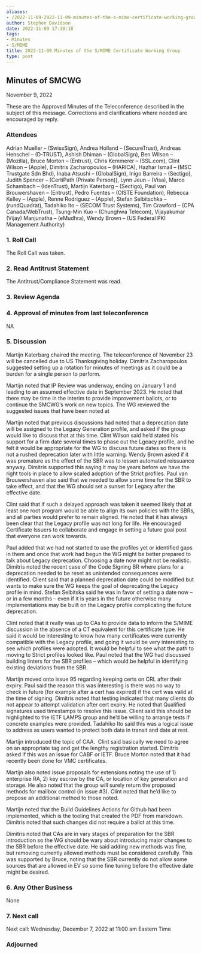 ```yaml
---
aliases:
- /2022-11-09-2022-11-09-minutes-of-the-s-mime-certificate-working-group/
author: Stephen Davidson
date: 2022-11-09 17:30:18
tags:
- Minutes
- S/MIME
title: 2022-11-09 Minutes of the S/MIME Certificate Working Group
type: post
---
```


## Minutes of SMCWG 

November 9, 2022

These are the Approved Minutes of the Teleconference described in the subject of this message. Corrections and clarifications where needed are encouraged by reply.

### Attendees 

Adrian Mueller – (SwissSign), Andrea Holland – (SecureTrust), Andreas Henschel – (D-TRUST), Ashish Dhiman – (GlobalSign), Ben Wilson – (Mozilla), Bruce Morton – (Entrust), Chris Kemmerer – (SSL.com), Clint Wilson – (Apple), Dimitris Zacharopoulos – (HARICA), Hazhar Ismail – (MSC Trustgate Sdn Bhd), Inaba Atsushi – (GlobalSign), Inigo Barreira – (Sectigo), Judith Spencer – (CertiPath (Private Person)), Lynn Jeun – (Visa), Marco Schambach – (IdenTrust), Martijn Katerbarg – (Sectigo), Paul van Brouwershaven – (Entrust), Pedro Fuentes – (OISTE Foundation), Rebecca Kelley – (Apple), Renne Rodriguez – (Apple), Stefan Selbitschka – (rundQuadrat), Tadahiko Ito – (SECOM Trust Systems), Tim Crawford – (CPA Canada/WebTrust), Tsung-Min Kuo – (Chunghwa Telecom), Vijayakumar (Vijay) Manjunatha – (eMudhra), Wendy Brown – (US Federal PKI Management Authority)

### 1. Roll Call 

The Roll Call was taken.

### 2. Read Antitrust Statement 

The Antitrust/Compliance Statement was read.

### 3. Review Agenda 

### 4. Approval of minutes from last teleconference 

NA

### 5. Discussion 

Martijn Katerbarg chaired the meeting. The teleconference of November 23 will be cancelled due to US Thanksgiving holiday. Dimitris Zacharopoulos suggested setting up a rotation for minutes of meetings as it could be a burden for a single person to perform.

Martijn noted that IP Review was underway, ending on January 1 and leading to an assumed effective date in September 2023. He noted that there may be time in the interim to provide improvement ballots, or to continue the SMCWG’s work on new topics. The WG reviewed the suggested issues that have been noted at

Martijn noted that previous discussions had noted that a deprecation date will be assigned to the Legacy Generation profile, and asked if the group would like to discuss that at this time. Clint Wilson said he’d stated his support for a firm date several times to phase out the Lgeacy profile, and he felt it would be appropriate for the WG to discuss future dates so there is not a rushed deprecation later with little warning. Wendy Brown asked if it was premature as the effect of the SBR was to lessen automated reissuance anyway. Dimitris supported this saying it may be years before we have the right tools in place to allow scaled adoption of the Strict profiles. Paul van Brouwershaven also said that we needed to allow some time for the SBR to take effect, and that the WG should set a sunset for Legacy after the effective date.

Clint said that if such a delayed approach was taken it seemed likely that at least one root program would be able to align its own policies with the SBRs, and all parties would prefer to remain aligned. He noted that it has always been clear that the Legacy profile was not long for life. He encouraged Certificate Issuers to collaborate and engage in setting a future goal post that everyone can work towards.

Paul added that we had not started to use the profiles yet or identified gaps in them and once that work had begun the WG might be better prepared to talk about Legacy deprecation. Choosing a date now might not be realistic. Dimitris noted the recent case of the Code Signing BR where plans for a deprecation needed to be reset as unintended consequences were identified. Client said that a planned deprecation date could be modified but wants to make sure the WG keeps the goal of deprecating the Legacy profile in mind. Stefan Selbitska said he was in favor of setting a date now – or in a few months – even if it is years in the future otherwise many implementations may be built on the Legacy profile complicating the future deprecation.

Clint noted that it really was up to CAs to provide data to inform the S/MIME discussion in the absence of a CT equivalent for this certificate type. He said it would be interesting to know how many certificates were currently compatible with the Legacy profile, and going it would be very interesting to see which profiles were adopted. It would be helpful to see what the path to moving to Strict profiles looked like. Paul noted that the WG had discussed building linters for the SBR profiles – which would be helpful in identifying existing deviations from the SBR.

Martijn moved onto issue 95 regarding keeping certs on CRL after their expiry. Paul said the reason this was interesting is there was no way to check in future (for example after a cert has expired) if the cert was valid at the time of signing. Dimitris noted that testing indicated that many clients do not appear to attempt validation after cert expiry. He noted that Qualified signatures used timestamps to resolve this issue. Client said this should be highlighted to the IETF LAMPS group and he’d be willing to arrange tests if concrete examples were provided. Tadahiko Ito said this was a logical issue to address as users wanted to protect both data in transit and date at rest.

Martijn introduced the topic of CAA.  Clint said basically we need to agree on an appropriate tag and get the lengthy registration started. Dimitris asked if this was an issue for CABF or IETF. Bruce Morton noted that it had recently been done for VMC certificates.

Martijn also noted issue proposals for extensions noting the use of 1) enterprise RA, 2) key escrow by the CA, or location of key generation and storage. He also noted that the group will surely return the proposed methods for mailbox control (in issue #3). Clint noted that he’d like to propose an additional method to those noted.

Martijn noted that the Build Guidelines Actions for Github had been implemented, which is the tooling that created the PDF from markdown. Dimitris noted that such changes did not require a ballot at this time.

Dimitris noted that CAs are in vary stages of preparation for the SBR introduction so the WG should be wary about introducing major changes to the SBR before the effective date. He said adding new methods was fine, but removing currently allowed methods must be considered carefully. This was supported by Bruce, noting that the SBR currently do not allow some sources that are allowed in EV so some fine tuning before the effective date might be desired.

### 6. Any Other Business 

None

### 7. Next call 

Next call: Wednesday, December 7, 2022 at 11:00 am Eastern Time

### Adjourned
